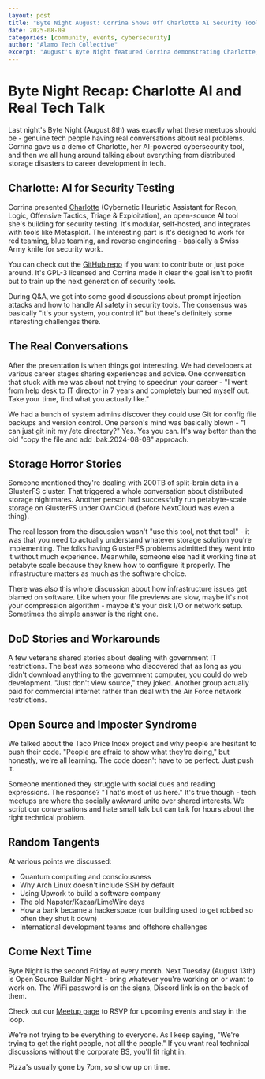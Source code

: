 ```yaml
---
layout: post
title: "Byte Night August: Corrina Shows Off Charlotte AI Security Tool"
date: 2025-08-09
categories: [community, events, cybersecurity]
author: "Alamo Tech Collective"
excerpt: "August's Byte Night featured Corrina demonstrating Charlotte, an AI-powered security tool for red teaming and vulnerability assessment. Plus great discussions about everything from GlusterFS nightmares to career advice."
---
```


# Byte Night Recap: Charlotte AI and Real Tech Talk

Last night's Byte Night (August 8th) was exactly what these meetups should be - genuine tech people having real conversations about real problems. Corrina gave us a demo of Charlotte, her AI-powered cybersecurity tool, and then we all hung around talking about everything from distributed storage disasters to career development in tech.

## Charlotte: AI for Security Testing

Corrina presented [Charlotte](https://www.c-h-a-r-l-o-t-t-e.org/) (Cybernetic Heuristic Assistant for Recon, Logic, Offensive Tactics, Triage & Exploitation), an open-source AI tool she's building for security testing. It's modular, self-hosted, and integrates with tools like Metasploit. The interesting part is it's designed to work for red teaming, blue teaming, and reverse engineering - basically a Swiss Army knife for security work.

You can check out the [GitHub repo](https://github.com/Core-Creates/C-H-A-R-L-O-T-T-E) if you want to contribute or just poke around. It's GPL-3 licensed and Corrina made it clear the goal isn't to profit but to train up the next generation of security tools.

During Q&A, we got into some good discussions about prompt injection attacks and how to handle AI safety in security tools. The consensus was basically "it's your system, you control it" but there's definitely some interesting challenges there.

## The Real Conversations

After the presentation is when things got interesting. We had developers at various career stages sharing experiences and advice. One conversation that stuck with me was about not trying to speedrun your career - "I went from help desk to IT director in 7 years and completely burned myself out. Take your time, find what you actually like."

We had a bunch of system admins discover they could use Git for config file backups and version control. One person's mind was basically blown - "I can just git init my /etc directory?" Yes. Yes you can. It's way better than the old "copy the file and add .bak.2024-08-08" approach.

## Storage Horror Stories

Someone mentioned they're dealing with 200TB of split-brain data in a GlusterFS cluster. That triggered a whole conversation about distributed storage nightmares. Another person had successfully run petabyte-scale storage on GlusterFS under OwnCloud (before NextCloud was even a thing). 

The real lesson from the discussion wasn't "use this tool, not that tool" - it was that you need to actually understand whatever storage solution you're implementing. The folks having GlusterFS problems admitted they went into it without much experience. Meanwhile, someone else had it working fine at petabyte scale because they knew how to configure it properly. The infrastructure matters as much as the software choice.

There was also this whole discussion about how infrastructure issues get blamed on software. Like when your file previews are slow, maybe it's not your compression algorithm - maybe it's your disk I/O or network setup. Sometimes the simple answer is the right one.

## DoD Stories and Workarounds

A few veterans shared stories about dealing with government IT restrictions. The best was someone who discovered that as long as you didn't download anything to the government computer, you could do web development. "Just don't view source," they joked. Another group actually paid for commercial internet rather than deal with the Air Force network restrictions.

## Open Source and Imposter Syndrome

We talked about the Taco Price Index project and why people are hesitant to push their code. "People are afraid to show what they're doing," but honestly, we're all learning. The code doesn't have to be perfect. Just push it.

Someone mentioned they struggle with social cues and reading expressions. The response? "That's most of us here." It's true though - tech meetups are where the socially awkward unite over shared interests. We script our conversations and hate small talk but can talk for hours about the right technical problem.

## Random Tangents

At various points we discussed:
- Quantum computing and consciousness
- Why Arch Linux doesn't include SSH by default
- Using Upwork to build a software company
- The old Napster/Kazaa/LimeWire days
- How a bank became a hackerspace (our building used to get robbed so often they shut it down)
- International development teams and offshore challenges

## Come Next Time

Byte Night is the second Friday of every month. Next Tuesday (August 13th) is Open Source Builder Night - bring whatever you're working on or want to work on. The WiFi password is on the signs, Discord link is on the back of them.

Check out our [Meetup page](https://www.meetup.com/alamotechcollective) to RSVP for upcoming events and stay in the loop.

We're not trying to be everything to everyone. As I keep saying, "We're trying to get the right people, not all the people." If you want real technical discussions without the corporate BS, you'll fit right in.

Pizza's usually gone by 7pm, so show up on time.
